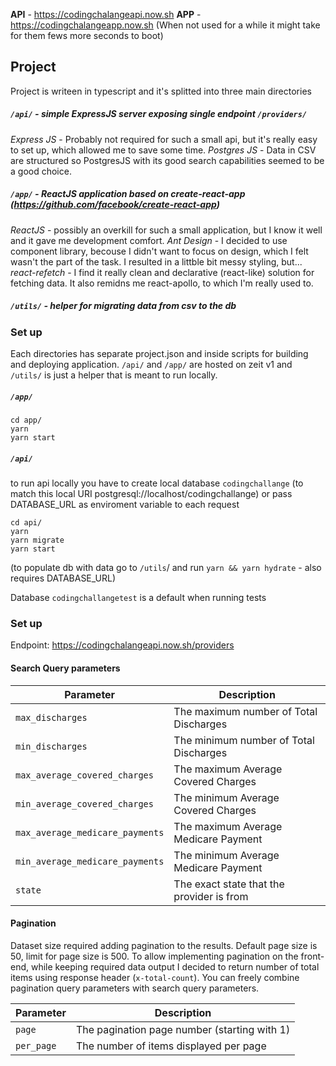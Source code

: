 **API** - https://codingchalangeapi.now.sh
**APP** - https://codingchalangeapp.now.sh
(When not used for a while it might take for them fews more seconds to boot)

## Project
Project is writeen in typescript and it's splitted into three main directories
##### `/api/` - simple ExpressJS server exposing single endpoint `/providers/`
*Express JS* - Probably not required for such a small api, but it's really easy to set up, which allowed me to save some time.
*Postgres JS* - Data in CSV are structured so PostgresJS with its good search capabilities seemed to be a good choice. 
##### `/app/` - ReactJS application based on create-react-app (https://github.com/facebook/create-react-app)
*ReactJS* - possibly an overkill for such a small application, but I know it well and it gave me development comfort.
*Ant Design* - I decided to use component library, becouse I didn't want to focus on design, which I felt wasn't the part of the task. I resulted in a littble bit messy styling, but...
*react-refetch* - I find it really clean and declarative (react-like) solution for fetching data. It also remidns me react-apollo, to which I'm really used to.
##### `/utils/` - helper for migrating data from csv to the db


### Set up
Each directories has separate project.json and inside scripts for building and deploying application. `/api/` and `/app/` are hosted on zeit v1 and `/utils/` is just a helper that is meant to run locally.

##### `/app/`
```
cd app/
yarn
yarn start
```

##### `/api/`
to run api locally you have to create local database `codingchallange` (to match this local URI postgresql://localhost/codingchallange) or pass DATABASE_URL as enviroment variable to each request
```
cd api/
yarn
yarn migrate
yarn start
```
(to populate db with data go to `/utils`/ and run `yarn && yarn hydrate` - also requires DATABASE_URL)

Database `codingchallangetest` is a default when running tests

### Set up

Endpoint: https://codingchalangeapi.now.sh/providers

#### Search Query parameters

| Parameter                       | Description                               |
|---------------------------------|-------------------------------------------|
| `max_discharges`                | The maximum number of Total Discharges    |
| `min_discharges`                | The minimum number of Total Discharges    |
| `max_average_covered_charges`   | The maximum Average Covered Charges       | 
| `min_average_covered_charges`   | The minimum Average Covered Charges       |
| `max_average_medicare_payments` | The maximum Average Medicare Payment      |
| `min_average_medicare_payments` | The minimum Average Medicare Payment      |
| `state`                         | The exact state that the provider is from |


#### Pagination
Dataset size required adding pagination to the results. Default page size is 50, limit for page size is 500. To allow implementing pagination on the front-end, while keeping required data output I decided to return number of total items using response header (`x-total-count`). You can freely combine pagination query parameters with search query parameters.

| Parameter             | Description                                     |
|-----------------------|-------------------------------------------------|
| `page`                | The pagination page number (starting with 1)    |
| `per_page`            | The number of items displayed per page          |
